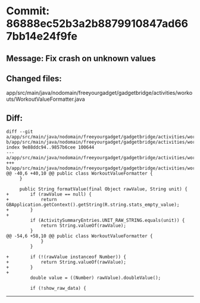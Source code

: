 # Commit: 86888ec52b3a2b8879910847ad667bb14e24f9fe
## Message: Fix crash on unknown values
## Changed files:
app/src/main/java/nodomain/freeyourgadget/gadgetbridge/activities/workouts/WorkoutValueFormatter.java

## Diff:
```
diff --git a/app/src/main/java/nodomain/freeyourgadget/gadgetbridge/activities/workouts/WorkoutValueFormatter.java b/app/src/main/java/nodomain/freeyourgadget/gadgetbridge/activities/workouts/WorkoutValueFormatter.java
index 9e88ddc94..9857b6cee 100644
--- a/app/src/main/java/nodomain/freeyourgadget/gadgetbridge/activities/workouts/WorkoutValueFormatter.java
+++ b/app/src/main/java/nodomain/freeyourgadget/gadgetbridge/activities/workouts/WorkoutValueFormatter.java
@@ -40,6 +40,10 @@ public class WorkoutValueFormatter {
     }
 
     public String formatValue(final Object rawValue, String unit) {
+        if (rawValue == null) {
+            return GBApplication.getContext().getString(R.string.stats_empty_value);
+        }
+
         if (ActivitySummaryEntries.UNIT_RAW_STRING.equals(unit)) {
             return String.valueOf(rawValue);
         }
@@ -54,6 +58,10 @@ public class WorkoutValueFormatter {
             }
         }
 
+        if (!(rawValue instanceof Number)) {
+            return String.valueOf(rawValue);
+        }
+
         double value = ((Number) rawValue).doubleValue();
 
         if (!show_raw_data) {
```
-----------------------------------
